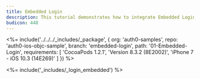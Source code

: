 ```yaml
---
title: Embedded Login
description: This tutorial demonstrates how to integrate Embedded Login in your iOS Objective-C project in order to present a login widget.
budicon: 448
---
```


<%= include('../../../_includes/_package', {
  org: 'auth0-samples',
  repo: 'auth0-ios-objc-sample',
  branch: 'embedded-login',
  path: '01-Embedded-Login',
  requirements: [
    'CocoaPods 1.2.1',
    'Version 8.3.2 (8E2002)',
    'iPhone 7 - iOS 10.3 (14E269)'
  ]
}) %>

<%= include('_includes/_login_embedded') %>
